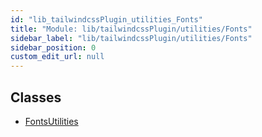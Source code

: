 ```yaml
---
id: "lib_tailwindcssPlugin_utilities_Fonts"
title: "Module: lib/tailwindcssPlugin/utilities/Fonts"
sidebar_label: "lib/tailwindcssPlugin/utilities/Fonts"
sidebar_position: 0
custom_edit_url: null
---
```


## Classes

- [FontsUtilities](../classes/lib_tailwindcssPlugin_utilities_Fonts.FontsUtilities.md)
